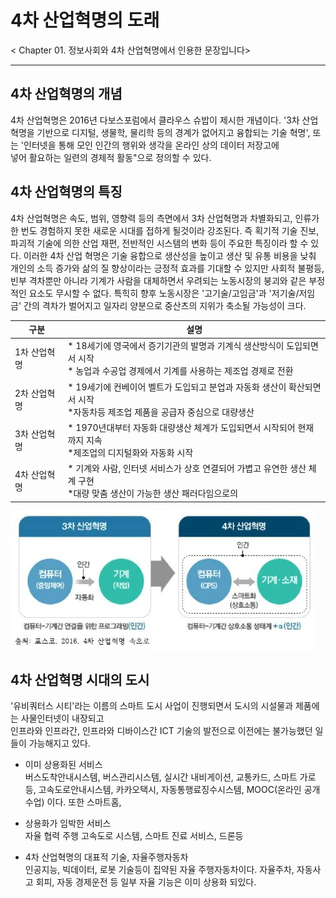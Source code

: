 # 4차 산업혁명의 도래

< Chapter 01. 정보사회와 4차 산업혁명에서 인용한 문장입니다>
***
## 4차 산업혁명의 개념
4차 산업혁명은 2016년 다보스포럼에서 클라우스 슈밥이 제시한 개념이다. 
'3차 산업혁명을 기반으로 디지털, 생물학, 물리학 등의 경계가 없어지고 융합되는 기술 혁명', 또는 '인터넷을 통해 모인 인간의 행위와 생각을 온라인 상의
데이터 저장고에   
넣어 활요하는 일련의 경제적 활동"으로 정의할 수 있다.
## 4차 산업혁명의 특징
4차 산업혁명은 속도, 범위, 영향력 등의 측면에서 3차 산업혁명과 차별화되고, 인류가 한 번도 경험하지 못한 새로운 시대를 접하게 될것이라 강조된다. 
즉 획기적 기술 진보, 파괴적 기술에 의한 산업 재편, 전반적인 시스템의 변화 등이 주요한 특징이라 할 수 있다. 이러한 4차 산업 혁명은 기술 융합으로 생산성을 
높이고 생산 및 유통 비용을 낮춰 개인의 소득 증가와 삶의 질 향상이라는 긍정적 효과를 기대할 수 있지만 사회적 불평등, 빈부 격차뿐만 아니라 기계가 사람을 대체하면서
우려되는 노동시장의 붕괴와 같은 부정적인 요소도 무시할 수 없다. 특힉히 향후 노동시장은 '고기술/고임금'과 '저기술/저임금' 간의 격차가 벌어지고 일자리 양분으로 
중산츠의 지위가 축소될 가능성이 크다.


| 구분         | 설명 |
| ----------- | ----------- |
| 1차 산업혁명 | * 18세기에 영국에서 증기기관의 발명과 기계식 생산방식이 도입되면서 시작 <br> * 농업과 수공업 경제에서 기계를 사용하는 제조업 경제로 전환 |
| 2차 산업혁명 | * 19세기에 컨베이어 벨트가 도입되고 분업과 자동화 생산이 확산되면서 시작 <br> *자동차등 제조업 제품을 공급자 중심으로 대량생산 |
| 3차 산업혁명 | * 1970년대부터 자동화 대량생산 체계가 도입되면서 시작되어 현재까지 지속 <br> *제조업의 디지털화와 자동화 시작|
| 4차 산업혁명 | * 기계와 사람, 인터넷 서비스가 상호 연결되어 가볍고 유연한 생산 체계 구현 <br> *대량 맞춤 생산이 가능한 생산 패러다임으로의 |

![4차산업혁명](./img/그림01_3차산업과4차산업.jpg)

## 4차 산업혁명 시대의 도시
'유비쿼터스 시티'라는 이름의 스마트 도시 사업이 진행되면서 도시의 시설물과 제품에는 사물인터넷이 내장되고  
인프라와 인프라간, 인프라와 디바이스간 ICT 기술의 발전으로 이전에는 불가능했던 일들이 가능해지고 있다. 
- 이미 상용화된 서비스  
버스도착안내시스템, 버스관리시스템, 실시간 내비게이션, 교통카드, 
스마트 가로등, 고속도로안내시스템, 카카오택시, 자동통행료징수시스템, MOOC(온라인 공개수업) 이다. 또한 스마트홈,

- 상용화가 임박한 서비스  
자율 협력 주행 고속도로 시스템, 스마트 진료 서비스, 드론등

- 4차 산업혁명의 대표적 기술, 자율주행자동차  
인공지능, 빅데이터, 로봇 기술등이 집약된 자율 주행자동차이다. 자율주차, 자동사고 회피, 자동 경제운전 등 일부 자율 기능은 이미 상용화 되있다.
